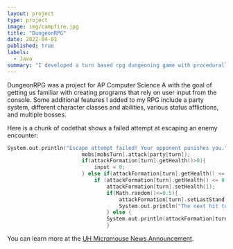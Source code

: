 ```yaml
---
layout: project
type: project
image: img/campfire.jpg
title: "DungeonRPG"
date: 2022-04-01
published: true
labels:
  - Java
summary: "I developed a turn based rpg dungeoning game with procedurally generated encounters with difficulty scaling with your level. This game requires you to manage your resources and judging when you should take a risky move or to fall back and live another day."
---
```


DungeonRPG was a project for AP Computer Science A with the goal of getting us familiar with creating programs that rely on user input from the console. Some additional features I added to my RPG include a party system, different character classes and abilities, various status afflictions, and multiple bosses. 

Here is a chunk of codethat shows a failed attempt at escaping an enemy encounter:

```cpp
System.out.println("Escape attempt failed! Your opponent punishes you.");
                        mobs[mobsTurn].attack(party[turn]);
                        if(attackFormation[turn].getHealth()>0){
                            input = 0;
                        } else if(attackFormation[turn].getHealth() <= 0 && attackFormation[turn].getLastStand() == true){
                            if (attackFormation[turn].getHealth() <= 0 && attackFormation[turn].getLastStand() == true){
                                attackFormation[turn].setHealth(1);
                                if(Math.random()<=0.5){
                                    attackFormation[turn].setLastStand(false);
                                    System.out.println("The next hit to " + attackFormation[turn].getName() + " will be fatal");
                                } else {
                                System.out.println(attackFormation[turn].getName() + " is near death's door. The next time they take damage could be fatal");
                                }
```

You can learn more at the [UH Micromouse News Announcement](https://manoa.hawaii.edu/news/article.php?aId=2857).
